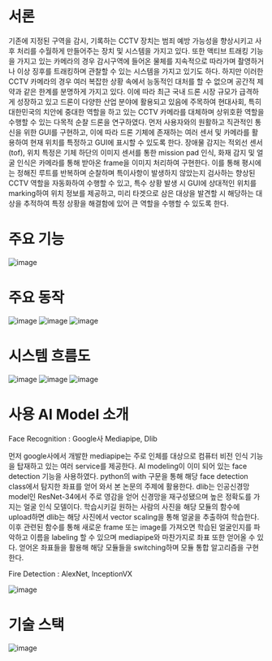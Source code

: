 # 서론
 기존에 지정된 구역을 감시, 기록하는 CCTV 장치는 범죄 예방 가능성을 향상시키고 사후 처리를 수월하게 만들어주는 장치 및 시스템을 가지고 있다. 또한 액티브 트래킹 기능을 가지고 있는 카메라의 경우 감시구역에 들어온 물체를 지속적으로 따라가며 촬영하거나 이상 징후를 트래킹하며 관찰할 수 있는 시스템을 가지고 있기도 하다. 하지만 이러한 CCTV 카메라의 경우 여러 복잡한 상황 속에서 능동적인 대처를 할 수 없으며 공간적 제약과 같은 한계를 분명하게 가지고 있다. 이에 따라 최근 국내 드론 시장 규모가 급격하게 성장하고 있고 드론이 다양한 산업 분야에 활용되고 있음에 주목하여 현대사회, 특히 대한민국의 치안에 중대한 역할을 하고 있는 CCTV 카메라를 대체하며 상위호환 역할을 수행할 수 있는 다목적 순찰 드론을 연구하였다. 먼저 사용자와의 원활하고 직관적인 통신을 위한 GUI를 구현하고, 이에 따라 드론 기체에 존재하는 여러 센서 및 카메라를 활용하여 현재 위치를 특정하고 GUI에 표시할 수 있도록 한다. 장애물 감지는 적외선 센서(tof), 위치 특정은 기체 하단의 이미지 센서를 통한 mission pad 인식, 화재 감지 및 얼굴 인식은 카메라를 통해 받아온 frame을 이미지 처리하여 구현한다. 이를 통해 평시에는 정해진 루트를 반복하며 순찰하며 특이사항이 발생하지 않았는지 검사하는 향상된 CCTV 역할을 자동화하여 수행할 수 있고, 특수 상황 발생 시 GUI에 상대적인 위치를 marking하여 위치 정보를 제공하고, 미리 타겟으로 삼은 대상을 발견할 시 해당하는 대상을 추적하여 특정 상황을 해결함에 있어 큰 역할을 수행할 수 있도록 한다.

# 주요 기능

![image](https://github.com/user-attachments/assets/6d0356a2-603e-4dce-a5b9-f02121da4f8a)

# 주요 동작
![image](https://github.com/user-attachments/assets/bc334644-d2be-4b1e-8b09-ca6082b2f238)
![image](https://github.com/user-attachments/assets/741ed295-2163-42a4-8ef4-95a067c55761)
![image](https://github.com/user-attachments/assets/ff047d6c-525e-4a99-8142-fd41d604271f)


# 시스템 흐름도
![image](https://github.com/user-attachments/assets/6dae22a5-af9a-48ab-a548-ed7d5b27c443)
![image](https://github.com/user-attachments/assets/e51d896e-35b7-45c4-8ce1-f0c0408eeb85)
![image](https://github.com/user-attachments/assets/a40d5ef1-5909-4c37-a15c-4dc5b8a0ff4e)

# 사용 AI Model 소개
Face Recognition : Google사 Mediapipe, Dlib

먼저 google사에서 개발한 mediapipe는 주로 인체를 대상으로 컴퓨터 비전 인식 기능을 탑재하고 있는 여러 service를 제공한다. AI modeling이 이미 되어 있는 face detection 기능을 사용하였다. python의 with 구문을 통해 해당 face detection class에서 탐지한 좌표를 얻어 와서 본 논문의 주제에 활용한다.
dlib는 인공신경망 model인 ResNet-34에서 주로 영감을 얻어 신경망을 재구성됐으며 높은 정확도를 가지는 얼굴 인식 모델이다. 학습시키길 원하는 사람의 사진을 해당 모듈의 함수에 upload하면 dlib는 해당 사진에서 vector scaling을 통해 얼굴을 추출하여 학습한다. 이후 관련된 함수를 통해 새로운 frame 또는 image를 가져오면 학습된 얼굴인지를 파악하고 이름을 labeling 할 수 있으며 mediapipe와 마찬가지로 좌표 또한 얻어올 수 있다. 얻어온 좌표들을 활용해 해당 모듈들을 switching하며 모듈 통합 알고리즘을 구현한다.

Fire Detection : AlexNet, InceptionVX

![image](https://github.com/user-attachments/assets/40a73392-451b-4c45-a6e3-82dd4b4ccb4f)

# 기술 스택
![image](https://github.com/user-attachments/assets/570e3039-544e-4a7b-88e4-e88d00c2f9f2)


